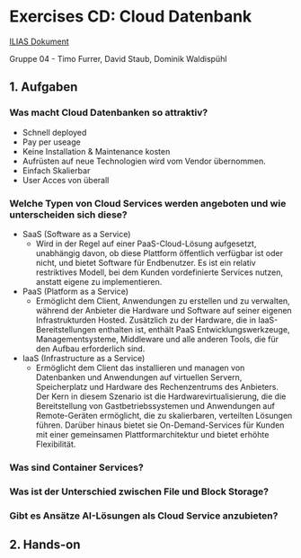 # Exercises CD: Cloud Datenbank

[ILIAS Dokument](https://elearning.hslu.ch/ilias/goto.php?target=file_3692411_download)

Gruppe 04 - Timo Furrer, David Staub, Dominik Waldispühl

## 1. Aufgaben

### Was macht Cloud Datenbanken so attraktiv?
* Schnell deployed
* Pay per useage
* Keine Installation & Maintenance kosten
* Aufrüsten auf neue Technologien wird vom Vendor übernommen.
* Einfach Skalierbar
* User Acces von überall


### Welche Typen von Cloud Services werden angeboten und wie unterscheiden sich diese?
* SaaS (Software as a Service)
    * Wird in der Regel auf einer PaaS-Cloud-Lösung aufgesetzt, unabhängig davon, ob diese Plattform öffentlich verfügbar ist oder nicht, und bietet Software für Endbenutzer. Es ist ein relativ restriktives Modell, bei dem Kunden vordefinierte Services nutzen, anstatt eigene zu implementieren.
* PaaS (Platform as a Service)
    * Ermöglicht dem Client, Anwendungen zu erstellen und zu verwalten, während der Anbieter die Hardware und Software auf seiner eigenen Infrastrukturden Hosted. Zusätzlich zu der Hardware, die in IaaS-Bereitstellungen enthalten ist, enthält PaaS Entwicklungswerkzeuge, Managementsysteme, Middleware und alle anderen Tools, die für den Aufbau erforderlich sind.
* IaaS (Infrastructure as a Service)
    * Ermöglicht dem Client das installieren und managen von Datenbanken und Anwendungen auf virtuellen Servern, Speicherplatz und Hardware des Rechenzentrums des Anbieters. Der Kern in diesem Szenario ist die Hardwarevirtualisierung, die die Bereitstellung von Gastbetriebssystemen und Anwendungen auf Remote-Geräten ermöglicht, die zu skalierbaren, verteilten Lösungen führen. Darüber hinaus bietet sie On-Demand-Services für Kunden mit einer gemeinsamen Plattformarchitektur und bietet erhöhte Flexibilität.

### Was sind Container Services?

### Was ist der Unterschied zwischen File und Block Storage?

### Gibt es Ansätze AI-Lösungen als Cloud Service anzubieten?

## 2. Hands-on
